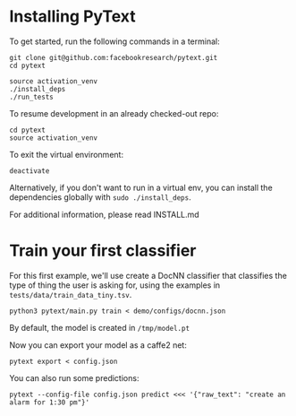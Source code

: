 # Installing PyText

To get started, run the following commands in a terminal:

```
git clone git@github.com:facebookresearch/pytext.git
cd pytext

source activation_venv
./install_deps
./run_tests
```

To resume development in an already checked-out repo:

```
cd pytext
source activation_venv
```

To exit the virtual environment:

```
deactivate
```

Alternatively, if you don't want to run in a virtual env, you can install the dependencies globally with `sudo ./install_deps`.

For additional information, please read INSTALL.md

# Train your first classifier

For this first example, we'll use create a DocNN classifier that classifies the type of thing the user is asking for, using the examples in `tests/data/train_data_tiny.tsv`.

```
python3 pytext/main.py train < demo/configs/docnn.json
```

By default, the model is created in `/tmp/model.pt`

Now you can export your model as a caffe2 net:

```
pytext export < config.json
```

You can also run some predictions:

```
pytext --config-file config.json predict <<< '{"raw_text": "create an alarm for 1:30 pm"}'
```
